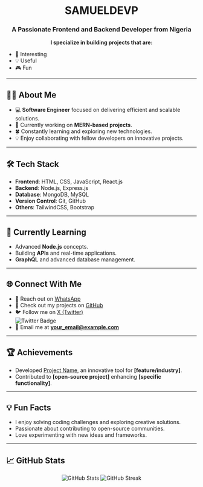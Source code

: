<div align="center">
  
  # SAMUELDEVP
  
  <h3 align="center">
  <strong>A Passionate Frontend and Backend Developer from Nigeria</strong>
  </h3>
  
  <p align="center">
    <strong>
      I specialize in building projects that are:
    </strong>
  </p>
  
  <ul align="left">
    <li>🌟 Interesting</li>
    <li>💡 Useful</li>
    <li>🎮 Fun</li>
  </ul>
  
</div>

---

## 👨‍💻 About Me  

- 💻 **Software Engineer** focused on delivering efficient and scalable solutions.  
- 🎯 Currently working on **MERN-based projects**.  
- 🍀 Constantly learning and exploring new technologies.  
- 💡 Enjoy collaborating with fellow developers on innovative projects.  

---

## 🛠️ Tech Stack  

- **Frontend**: HTML, CSS, JavaScript, React.js  
- **Backend**: Node.js, Express.js  
- **Database**: MongoDB, MySQL  
- **Version Control**: Git, GitHub  
- **Others**: TailwindCSS, Bootstrap  

---

## 🌱 Currently Learning  

- Advanced **Node.js** concepts.  
- Building **APIs** and real-time applications.  
- **GraphQL** and advanced database management.  

---

## 🌐 Connect With Me  

- 💬 Reach out on [WhatsApp](https://wa.me/+2349060726213)  
- 💼 Check out my projects on [GitHub](https://github.com/SamuelDevP)  
- 🐦 Follow me on [X (Twitter)](https://twitter.com/@samueldevp)  
  <img src="https://img.shields.io/badge/X-@your_handle-1DA1F2?style=flat&logo=twitter&logoColor=white" alt="Twitter Badge" />  
- 📧 Email me at **your_email@example.com**  

---

## 🏆 Achievements  

- Developed [Project Name](#), an innovative tool for **[feature/industry]**.  
- Contributed to **[open-source project]** enhancing **[specific functionality]**.  

---

## 💡 Fun Facts  

- I enjoy solving coding challenges and exploring creative solutions.  
- Passionate about contributing to open-source communities.  
- Love experimenting with new ideas and frameworks.  

---

## 📈 GitHub Stats  

<div align="center">
  <img src="https://github-readme-stats.vercel.app/api?username=SamuelDevP&show_icons=true&theme=radical" alt="GitHub Stats" />
  <img src="https://github-readme-streak-stats.herokuapp.com/?user=SamuelDevP&theme=radical" alt="GitHub Streak" />
</div>
